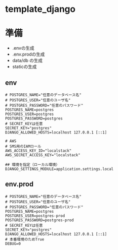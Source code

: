 # template_django

# 準備
- .envの生成
- .env.prodの生成
- data/db の生成
- staticの生成

## env
```env
# POSTGRES_NAME="任意のデータベース名"
# POSTGRES_USER="任意のユーザ名"
# POSTGRES_PASSWORD="任意のパスワード"
POSTGRES_NAME=postgres
POSTGRES_USER=postgres
POSTGRES_PASSWORD=postgres
# SECRET_KEYは任意
SECRET_KEY="postgres"
DJANGO_ALLOWED_HOSTS=localhost 127.0.0.1 [::1]

# AWS
# SMS用のIAMロール
AWS_ACCESS_KEY_ID="localstack"
AWS_SECRET_ACCESS_KEY="localstack"

## 環境を指定（ローカル環境）
DJANGO_SETTINGS_MODULE=application.settings.local
```

## env.prod
```env.prod
# POSTGRES_NAME="任意のデータベース名"
# POSTGRES_USER="任意のユーザ名"
# POSTGRES_PASSWORD="任意のパスワード"
POSTGRES_NAME=postgres
POSTGRES_USER=postgres-prod
POSTGRES_PASSWORD=postgres-prod
# SECRET_KEYは任意
SECRET_KEY="postgres"
DJANGO_ALLOWED_HOSTS=localhost 127.0.0.1 [::1]
# 本番環境のためTrue
DEBUG=0
```
